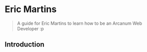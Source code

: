 # Eric Martins
>A guide for Eric Martins to learn how to be an Arcanum Web Developer :p

## Introduction
